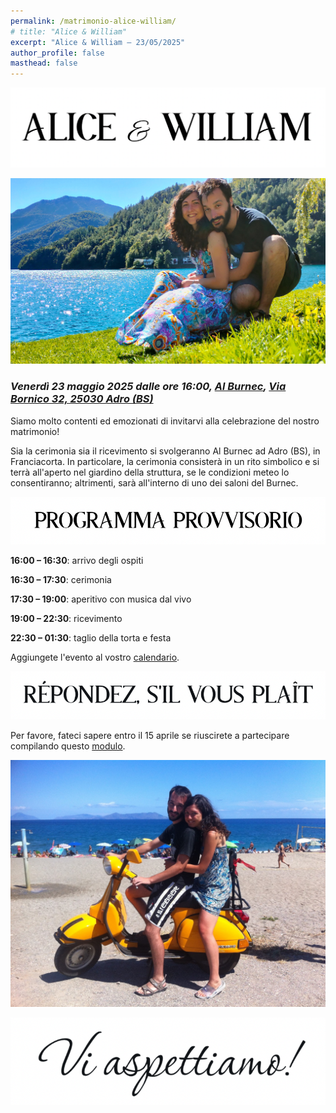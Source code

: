 ```yaml
---
permalink: /matrimonio-alice-william/
# title: "Alice & William"
excerpt: "Alice & William – 23/05/2025"
author_profile: false
masthead: false
---
```


<!-- <h1 style="text-align: center;">Alice & William</h1> -->

![Alice & William - Header](../images/wa-header.png "Alice & William")

![Alice & William](../images/wa-ledro-20220910-rit.jpg "Lago di Ledro - Settembre 2022")

### _Venerdì 23 maggio 2025 dalle ore 16:00, [Al Burnec](https://al-burnec.com), [Via Bornico 32, 25030 Adro (BS)](https://maps.app.goo.gl/VRvmL2ThkSdTZgbv5)_


Siamo molto contenti ed emozionati di invitarvi alla celebrazione del nostro matrimonio!

Sia la cerimonia sia il ricevimento si svolgeranno Al Burnec ad Adro (BS), in Franciacorta. In particolare, la cerimonia consisterà in un rito simbolico e si terrà all'aperto nel giardino della struttura, se le condizioni meteo lo consentiranno; altrimenti, sarà all'interno di uno dei saloni del Burnec.

<!-- ## Programma provvisorio -->

![Programma provvisorio](../images/wa-programma-provvisorio.png "Programma provvisorio")

**16:00 – 16:30**: arrivo degli ospiti

**16:30 – 17:30**: cerimonia

**17:30 – 19:00**: aperitivo con musica dal vivo

**19:00 – 22:30**: ricevimento

**22:30 – 01:30**: taglio della torta e festa

Aggiungete l'evento al vostro [calendario](../files/matrimonio-alice-william.ics).

<!-- ## RSVP -->

![RSVP](../images/wa-rsvp.png "RSVP")


Per favore, fateci sapere entro il 15 aprile se riuscirete a partecipare compilando questo [modulo](https://docs.google.com/forms/d/e/1FAIpQLSe7uOUHFs8qQijDNVPb65UiauCA5A9IXy9VsY5OJlFuNENHGQ/viewform?usp=dialog).


![Alice & William](../images/wa-vespa-20150818.jpg "San Giorgio di Gioiosa Marea - Agosto 2015")

![Vi aspettiamo!](../images/wa-vi-aspettiamo.png "Vi aspettiamo!")